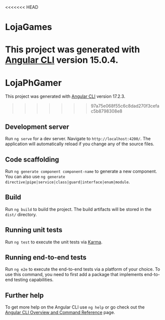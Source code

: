 <<<<<<< HEAD
# LojaGames

This project was generated with [Angular CLI](https://github.com/angular/angular-cli) version 15.0.4.
=======
# LojaPhGamer

This project was generated with [Angular CLI](https://github.com/angular/angular-cli) version 17.2.3.
>>>>>>> 97a75e068f55c6c8dad270f3cefac5b8798308e8

## Development server

Run `ng serve` for a dev server. Navigate to `http://localhost:4200/`. The application will automatically reload if you change any of the source files.

## Code scaffolding

Run `ng generate component component-name` to generate a new component. You can also use `ng generate directive|pipe|service|class|guard|interface|enum|module`.

## Build

Run `ng build` to build the project. The build artifacts will be stored in the `dist/` directory.

## Running unit tests

Run `ng test` to execute the unit tests via [Karma](https://karma-runner.github.io).

## Running end-to-end tests

Run `ng e2e` to execute the end-to-end tests via a platform of your choice. To use this command, you need to first add a package that implements end-to-end testing capabilities.

## Further help

To get more help on the Angular CLI use `ng help` or go check out the [Angular CLI Overview and Command Reference](https://angular.io/cli) page.
